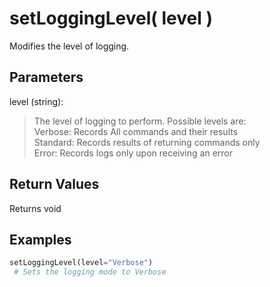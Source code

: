 # setLoggingLevel( level )

Modifies the level of logging.

## Parameters

level (string):
> The level of logging to perform. Possible levels are:  
> Verbose: Records All commands and their results  
> Standard: Records results of returning commands only  
> Error: Records logs only upon receiving an error

## Return Values

Returns void

## Examples

```py
setLoggingLevel(level="Verbose")
 # Sets the logging mode to Verbose
```
